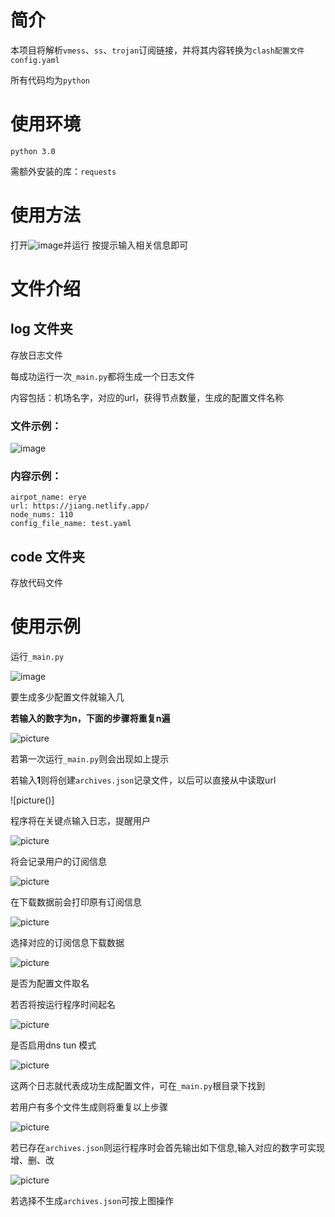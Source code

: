 # 简介

本项目将解析`vmess`、`ss`、`trojan`订阅链接，并将其内容转换为`clash配置文件 config.yaml`

所有代码均为`python`

# 使用环境

`python 3.0`

需额外安装的库：`requests`

# 使用方法

打开![image](https://github.com/eastarpen/config-for-clash/blob/master/Picture/image-20210412184039515.png)并运行
按提示输入相关信息即可

# 文件介绍

## log 文件夹

存放日志文件

每成功运行一次`_main.py`都将生成一个日志文件

内容包括：机场名字，对应的url，获得节点数量，生成的配置文件名称

### 文件示例：
![image]()
### 内容示例：
```
airpot_name: erye
url: https://jiang.netlify.app/
node_nums: 110
config_file_name: test.yaml
```
## code 文件夹

存放代码文件

# 使用示例

运行`_main.py`

![image](https://github.com/eastarpen/config-for-clash/blob/master/Picture/Snipaste_2021-04-12_19-08-38.jpg)

要生成多少配置文件就输入几

**若输入的数字为n，下面的步骤将重复n遍**

![picture]()

若第一次运行`_main.py`则会出现如上提示

若输入**1**则将创建`archives.json`记录文件，以后可以直接从中读取url

![picture()]

程序将在关键点输入日志，提醒用户

![picture]()

将会记录用户的订阅信息

![picture]()

在下载数据前会打印原有订阅信息

![picture]()

选择对应的订阅信息下载数据

![picture]()

是否为配置文件取名

若否将按运行程序时间起名

![picture]()

是否启用dns tun 模式

![picture]()

这两个日志就代表成功生成配置文件，可在`_main.py`根目录下找到

若用户有多个文件生成则将重复以上步骤

![picture]()

若已存在`archives.json`则运行程序时会首先输出如下信息,输入对应的数字可实现增、删、改

![picture]()

若选择不生成`archives.json`可按上图操作
